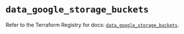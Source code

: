 # `data_google_storage_buckets`

Refer to the Terraform Registry for docs: [`data_google_storage_buckets`](https://registry.terraform.io/providers/hashicorp/google/5.29.0/docs/data-sources/storage_buckets).
